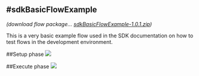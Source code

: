 #sdkBasicFlowExample
---

*(download flow package… [sdkBasicFlowExample-1.0.1.zip](sdkBasicFlowExample-1.0.1.zip))*

This is a very basic example flow used in the SDK documentation on how to test flows in the development environment.

##Setup phase
![](example-flow-setup-phase.png)

##Execute phase
![](example-flow-execute-phase.png)

